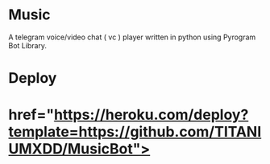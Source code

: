 # Music
A telegram voice/video chat ( vc ) player written in python using Pyrogram Bot Library.
# Deploy
# href="https://heroku.com/deploy?template=https://github.com/TITANIUMXDD/MusicBot">
  
